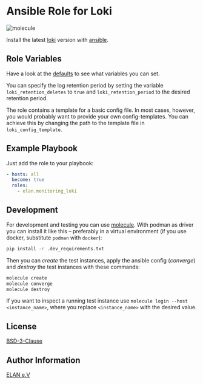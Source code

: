 # Ansible Role for Loki

![molecule](https://github.com/tibroc/monitoring_loki/actions/workflows/molecule.yml/badge.svg)

Install the latest [loki](https://github.com/grafana/loki) version with [ansible](https://docs.ansible.com/).

## Role Variables

Have a look at the [defaults](defaults/main.yml) to see what variables you can set.

You can specify the log retention period by setting the variable `loki_retention_deletes` to `true` and
`loki_retention_period` to the desired retention period.

The role contains a template for a basic config file.
In most cases, however, you would probably want to provide your own config-templates.
You can achieve this by changing the path to the template file in `loki_config_template`.

## Example Playbook

Just add the role to your playbook:

```yaml
- hosts: all
  become: true
  roles:
    - elan.monitoring_loki
```

## Development

For development and testing you can use [molecule](https://molecule.readthedocs.io/en/latest/).
With podman as driver you can install it like this – preferably in a virtual environment (if you use docker, substitute `podman` with `docker`):

```bash
pip install -r .dev_requirements.txt
```

Then you can *create* the test instances, apply the ansible config (*converge*) and *destroy* the test instances with these commands:

```bash
molecule create
molecule converge
molecule destroy
```

If you want to inspect a running test instance use `molecule login --host <instance_name>`, where you replace `<instance_name>` with the desired value.

## License

[BSD-3-Clause](LICENSE)

## Author Information

[ELAN e.V](https://elan-ev.de/)
